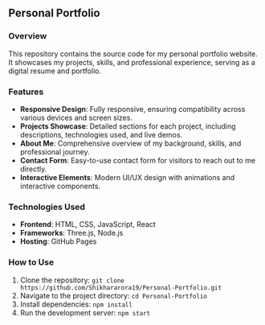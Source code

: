 ## Personal Portfolio

### Overview
This repository contains the source code for my personal portfolio website. It showcases my projects, skills, and professional experience, serving as a digital resume and portfolio.

### Features
- **Responsive Design**: Fully responsive, ensuring compatibility across various devices and screen sizes.
- **Projects Showcase**: Detailed sections for each project, including descriptions, technologies used, and live demos.
- **About Me**: Comprehensive overview of my background, skills, and professional journey.
- **Contact Form**: Easy-to-use contact form for visitors to reach out to me directly.
- **Interactive Elements**: Modern UI/UX design with animations and interactive components.

### Technologies Used
- **Frontend**: HTML, CSS, JavaScript, React
- **Frameworks**: Three.js, Node.js
- **Hosting**: GitHub Pages

### How to Use
1. Clone the repository: `git clone https://github.com/Shikhararora19/Personal-Portfolio.git`
2. Navigate to the project directory: `cd Personal-Portfolio`
3. Install dependencies: `npm install`
4. Run the development server: `npm start`
